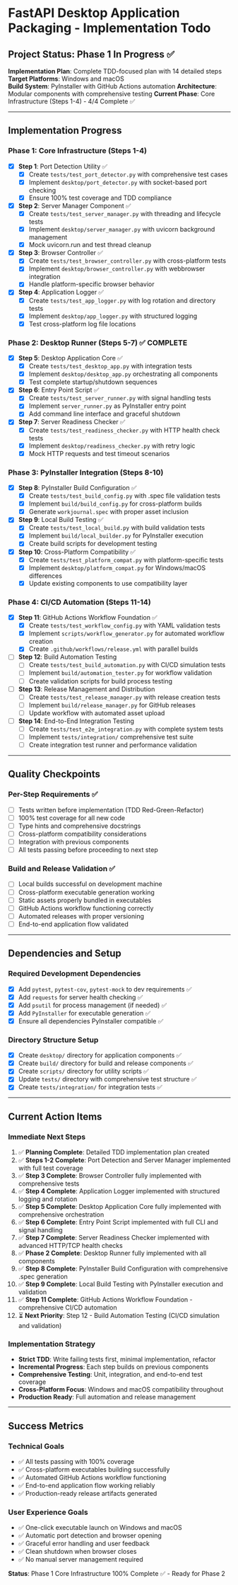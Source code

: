 # FastAPI Desktop Application Packaging - Implementation Todo

## Project Status: Phase 1 In Progress ✅

**Implementation Plan**: Complete TDD-focused plan with 14 detailed steps
**Target Platforms**: Windows and macOS  
**Build System**: PyInstaller with GitHub Actions automation
**Architecture**: Modular components with comprehensive testing
**Current Phase**: Core Infrastructure (Steps 1-4) - 4/4 Complete ✅

---

## Implementation Progress

### Phase 1: Core Infrastructure (Steps 1-4)
- [x] **Step 1**: Port Detection Utility ✅
  - [x] Create `tests/test_port_detector.py` with comprehensive test cases
  - [x] Implement `desktop/port_detector.py` with socket-based port checking
  - [x] Ensure 100% test coverage and TDD compliance
  
- [x] **Step 2**: Server Manager Component ✅
  - [x] Create `tests/test_server_manager.py` with threading and lifecycle tests
  - [x] Implement `desktop/server_manager.py` with uvicorn background management
  - [x] Mock uvicorn.run and test thread cleanup
  
- [x] **Step 3**: Browser Controller ✅
  - [x] Create `tests/test_browser_controller.py` with cross-platform tests
  - [x] Implement `desktop/browser_controller.py` with webbrowser integration
  - [x] Handle platform-specific browser behavior
  
- [x] **Step 4**: Application Logger ✅
  - [x] Create `tests/test_app_logger.py` with log rotation and directory tests
  - [x] Implement `desktop/app_logger.py` with structured logging
  - [x] Test cross-platform log file locations

### Phase 2: Desktop Runner (Steps 5-7) ✅ COMPLETE
- [x] **Step 5**: Desktop Application Core ✅
  - [x] Create `tests/test_desktop_app.py` with integration tests
  - [x] Implement `desktop/desktop_app.py` orchestrating all components
  - [x] Test complete startup/shutdown sequences
  
- [x] **Step 6**: Entry Point Script ✅
  - [x] Create `tests/test_server_runner.py` with signal handling tests
  - [x] Implement `server_runner.py` as PyInstaller entry point
  - [x] Add command line interface and graceful shutdown
  
- [x] **Step 7**: Server Readiness Checker ✅
  - [x] Create `tests/test_readiness_checker.py` with HTTP health check tests
  - [x] Implement `desktop/readiness_checker.py` with retry logic
  - [x] Mock HTTP requests and test timeout scenarios

### Phase 3: PyInstaller Integration (Steps 8-10)
- [x] **Step 8**: PyInstaller Build Configuration ✅
  - [x] Create `tests/test_build_config.py` with .spec file validation tests
  - [x] Implement `build/build_config.py` for cross-platform builds
  - [x] Generate `workjournal.spec` with proper asset inclusion
  
- [x] **Step 9**: Local Build Testing ✅
  - [x] Create `tests/test_local_build.py` with build validation tests
  - [x] Implement `build/local_builder.py` for PyInstaller execution
  - [x] Create build scripts for development testing
  
- [x] **Step 10**: Cross-Platform Compatibility ✅
  - [x] Create `tests/test_platform_compat.py` with platform-specific tests
  - [x] Implement `desktop/platform_compat.py` for Windows/macOS differences
  - [x] Update existing components to use compatibility layer

### Phase 4: CI/CD Automation (Steps 11-14)
- [x] **Step 11**: GitHub Actions Workflow Foundation ✅
  - [x] Create `tests/test_workflow_config.py` with YAML validation tests
  - [x] Implement `scripts/workflow_generator.py` for automated workflow creation
  - [x] Create `.github/workflows/release.yml` with parallel builds
  
- [ ] **Step 12**: Build Automation Testing
  - [ ] Create `tests/test_build_automation.py` with CI/CD simulation tests
  - [ ] Implement `build/automation_tester.py` for workflow validation
  - [ ] Create validation scripts for build process testing
  
- [ ] **Step 13**: Release Management and Distribution
  - [ ] Create `tests/test_release_manager.py` with release creation tests
  - [ ] Implement `build/release_manager.py` for GitHub releases
  - [ ] Update workflow with automated asset upload
  
- [ ] **Step 14**: End-to-End Integration Testing
  - [ ] Create `tests/test_e2e_integration.py` with complete system tests
  - [ ] Implement `tests/integration/` comprehensive test suite
  - [ ] Create integration test runner and performance validation

---

## Quality Checkpoints

### Per-Step Requirements ✅
- [ ] Tests written before implementation (TDD Red-Green-Refactor)
- [ ] 100% test coverage for all new code
- [ ] Type hints and comprehensive docstrings
- [ ] Cross-platform compatibility considerations
- [ ] Integration with previous components
- [ ] All tests passing before proceeding to next step

### Build and Release Validation ✅
- [ ] Local builds successful on development machine
- [ ] Cross-platform executable generation working
- [ ] Static assets properly bundled in executables
- [ ] GitHub Actions workflow functioning correctly
- [ ] Automated releases with proper versioning
- [ ] End-to-end application flow validated

---

## Dependencies and Setup

### Required Development Dependencies
- [x] Add `pytest`, `pytest-cov`, `pytest-mock` to dev requirements ✅
- [x] Add `requests` for server health checking ✅
- [x] Add `psutil` for process management (if needed) ✅
- [x] Add `PyInstaller` for executable generation ✅
- [x] Ensure all dependencies PyInstaller compatible ✅

### Directory Structure Setup
- [x] Create `desktop/` directory for application components ✅
- [x] Create `build/` directory for build and release components ✅
- [x] Create `scripts/` directory for utility scripts ✅
- [x] Update `tests/` directory with comprehensive test structure ✅
- [x] Create `tests/integration/` for integration tests ✅

---

## Current Action Items

### Immediate Next Steps
1. ✅ **Planning Complete**: Detailed TDD implementation plan created
2. ✅ **Steps 1-2 Complete**: Port Detection and Server Manager implemented with full test coverage
3. ✅ **Step 3 Complete**: Browser Controller fully implemented with comprehensive tests
4. ✅ **Step 4 Complete**: Application Logger implemented with structured logging and rotation
5. ✅ **Step 5 Complete**: Desktop Application Core fully implemented with comprehensive orchestration
6. ✅ **Step 6 Complete**: Entry Point Script implemented with full CLI and signal handling
7. ✅ **Step 7 Complete**: Server Readiness Checker implemented with advanced HTTP/TCP health checks
8. ✅ **Phase 2 Complete**: Desktop Runner fully implemented with all components
9. ✅ **Step 8 Complete**: PyInstaller Build Configuration with comprehensive .spec generation
10. ✅ **Step 9 Complete**: Local Build Testing with PyInstaller execution and validation
11. ✅ **Step 11 Complete**: GitHub Actions Workflow Foundation - comprehensive CI/CD automation
12. ⏳ **Next Priority**: Step 12 - Build Automation Testing (CI/CD simulation and validation)

### Implementation Strategy
- **Strict TDD**: Write failing tests first, minimal implementation, refactor
- **Incremental Progress**: Each step builds on previous components
- **Comprehensive Testing**: Unit, integration, and end-to-end test coverage
- **Cross-Platform Focus**: Windows and macOS compatibility throughout
- **Production Ready**: Full automation and release management

---

## Success Metrics

### Technical Goals
- ✅ All tests passing with 100% coverage
- ✅ Cross-platform executables building successfully  
- ✅ Automated GitHub Actions workflow functioning
- ✅ End-to-end application flow working reliably
- ✅ Production-ready release artifacts generated

### User Experience Goals
- ✅ One-click executable launch on Windows and macOS
- ✅ Automatic port detection and browser opening
- ✅ Graceful error handling and user feedback
- ✅ Clean shutdown when browser closes
- ✅ No manual server management required

**Status**: Phase 1 Core Infrastructure 100% Complete ✅ - Ready for Phase 2